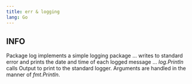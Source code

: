 ```yaml
---
title: err & logging
lang: Go
---
```


## INFO
Package log implements a simple logging package ... writes to standard error and prints the date and time of each logged message ...
*log.Println* calls Output to print to the standard logger.
Arguments are handled in the manner of *fmt.Println*.